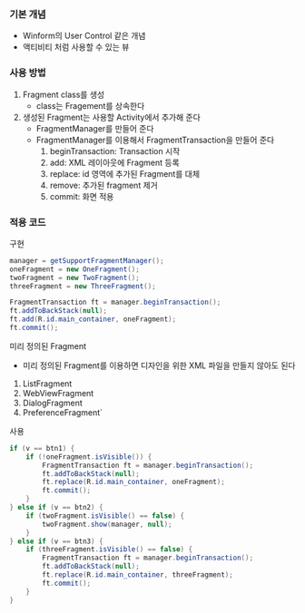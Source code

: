 ### 기본 개념
- Winform의 User Control 같은 개념
- 액티비티 처럼 사용할 수 있는 뷰

### 사용 방법
1. Fragment class를 생성
   - class는 Fragement를 상속한다
2. 생성된 Fragment는 사용할 Activity에서 추가해 준다
   - FragmentManager를 만들어 준다
   - FragmentManager를 이용해서 FragmentTransaction을 만들어 준다
      1. beginTransaction: Transaction 시작
      2. add: XML 레이아웃에 Fragment 등록
      3. replace: id 영역에 추가된 Fragment를 대체
      4. remove: 추가된 fragment 제거
      5. commit: 화면 적용

### 적용 코드
구현
```java
manager = getSupportFragmentManager();
oneFragment = new OneFragment();
twoFragment = new TwoFragment();
threeFragment = new ThreeFragment();

FragmentTransaction ft = manager.beginTransaction();
ft.addToBackStack(null);
ft.add(R.id.main_container, oneFragment);
ft.commit();
```

미리 정의된 Fragment
- 미리 정의된 Fragment를 이용하면 디자인을 위한 XML 파일을 만들지 않아도 된다
1. ListFragment
2. WebViewFragment
3. DialogFragment
4. PreferenceFragment`

사용
```java
if (v == btn1) {
    if (!oneFragment.isVisible()) {
        FragmentTransaction ft = manager.beginTransaction();
        ft.addToBackStack(null);
        ft.replace(R.id.main_container, oneFragment);
        ft.commit();
    }
} else if (v == btn2) {
    if (twoFragment.isVisible() == false) {
        twoFragment.show(manager, null);
    }
} else if (v == btn3) {
    if (threeFragment.isVisible() == false) {
        FragmentTransaction ft = manager.beginTransaction();
        ft.addToBackStack(null);
        ft.replace(R.id.main_container, threeFragment);
        ft.commit();
    }
}
```